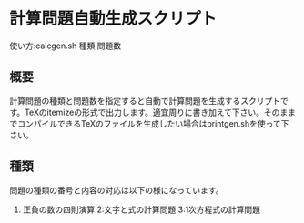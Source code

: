 計算問題自動生成スクリプト
========================
使い方:calcgen.sh  種類 問題数

概要
------------------------------
計算問題の種類と問題数を指定すると自動で計算問題を生成するスクリプトです。TeXのitemizeの形式で出力します。適宜周りに書き加えて下さい。そのままでコンパイルできるTeXのファイルを生成したい場合はprintgen.shを使って下さい。

種類
------------------------------
問題の種類の番号と内容の対応は以下の様になっています。

1. 正負の数の四則演算
2:文字と式の計算問題
3:1次方程式の計算問題